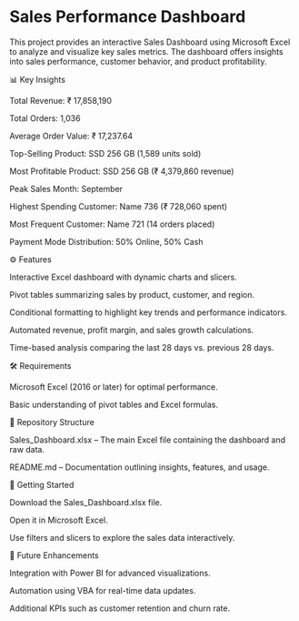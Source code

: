 # Sales Performance Dashboard
This project provides an interactive Sales Dashboard using Microsoft Excel to analyze and visualize key sales metrics. The dashboard offers insights into sales performance, customer behavior, and product profitability.

📊 Key Insights

Total Revenue: ₹ 17,858,190

Total Orders: 1,036

Average Order Value: ₹ 17,237.64

Top-Selling Product: SSD 256 GB (1,589 units sold)

Most Profitable Product: SSD 256 GB (₹ 4,379,860 revenue)

Peak Sales Month: September

Highest Spending Customer: Name 736 (₹ 728,060 spent)

Most Frequent Customer: Name 721 (14 orders placed)

Payment Mode Distribution: 50% Online, 50% Cash

⚙️ Features

Interactive Excel dashboard with dynamic charts and slicers.

Pivot tables summarizing sales by product, customer, and region.

Conditional formatting to highlight key trends and performance indicators.

Automated revenue, profit margin, and sales growth calculations.

Time-based analysis comparing the last 28 days vs. previous 28 days.

🛠️ Requirements

Microsoft Excel (2016 or later) for optimal performance.

Basic understanding of pivot tables and Excel formulas.

📂 Repository Structure

Sales_Dashboard.xlsx – The main Excel file containing the dashboard and raw data.

README.md – Documentation outlining insights, features, and usage.

🚀 Getting Started

Download the Sales_Dashboard.xlsx file.

Open it in Microsoft Excel.

Use filters and slicers to explore the sales data interactively.

📝 Future Enhancements

Integration with Power BI for advanced visualizations.

Automation using VBA for real-time data updates.

Additional KPIs such as customer retention and churn rate.
